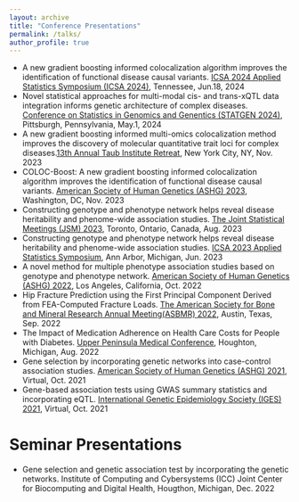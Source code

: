 ```yaml
---
layout: archive
title: "Conference Presentations"
permalink: /talks/
author_profile: true
---
```


*  A new gradient boosting informed colocalization algorithm improves the identification of functional disease causal variants. [ICSA 2024 Applied Statistics Symposium (ICSA 2024)](https://symposium2024.icsa.org/), Tennessee, Jun.18, 2024
* Novel statistical approaches for multi-modal cis- and trans-xQTL data integration informs genetic architecture of complex diseases. [Conference on Statistics in Genomics and Genentics (STATGEN 2024)](https://www.sph.pitt.edu/statgen-2024-conference-statistics-genomics-and-genetics), Pittsburgh, Pennsylvania, May.1, 2024
* A new gradient boosting informed multi-omics colocalization method improves the discovery of molecular quantitative trait loci for complex diseases.[13th Annual Taub Institute Retreat](http://www.columbianeuroresearch.org/taub/images/events/Taub-2023-Research-Retreat.pdf), New York City, NY, Nov. 2023
* COLOC-Boost: A new gradient boosting informed colocalization algorithm improves the identification of functional disease causal variants.
[American Society of Human Genetics (ASHG) 2023](https://www.ashg.org/meetings/2023meeting/attendees/registration/?gclid=CjwKCAjwsKqoBhBPEiwALrrqiLs3U3r6tlx8_2is2t_wgmJsKYpxIf7HHjbYNg3SaeehJDjqhaEB2xoCWgkQAvD_BwE), Washington, DC, Nov. 2023
* Constructing genotype and phenotype network helps reveal disease heritability and phenome-wide association studies. 
[The Joint Statistical Meetings (JSM) 2023](https://ww2.amstat.org/meetings/jsm/2023/), Toronto, Ontario, Canada, Aug. 2023
* Constructing genotype and phenotype network helps reveal disease heritability and phenome-wide association studies. 
[ICSA 2023 Applied Statistics Symposium](https://symposium2023.icsa.org/#:~:text=The%202023%20ICSA%20Applied%20Statistics,Chinese%20Statistical%20Association%20(ICSA).), Ann Arbor, Michigan, Jun. 2023
* A novel method for multiple phenotype association studies based on genotype and phenotype network. 
[American Society of Human Genetics (ASHG) 2022](https://www.ashg.org/meetings/2022-annual-meeting/), Los Angeles, California, Oct. 2022
* Hip Fracture Prediction using the First Principal Component Derived from FEA-Computed Fracture Loads. [The American Society for Bone and Mineral Research Annual Meeting(ASBMR) 2022](https://www.asbmr.org/Meetings/Events/Detail/asbmr-2022-annual-meeting), Austin, Texas, Sep. 2022
* The Impact of Medication Adherence on Health Care Costs for People with Diabetes. [Upper Peninsula Medical Conference](https://www.upahec.org/events/2022-upper-peninsula-medical-conference), Houghton, Michigan, Aug. 2022
* Gene selection by incorporating genetic networks into case-control association studies.
[American Society of Human Genetics (ASHG) 2021](https://www.ashg.org/meetings/2021meeting/), Virtual, Oct. 2021
* Gene-based association tests using GWAS summary statistics and incorporating eQTL.
[International Genetic Epidemiology Society (IGES) 2021](https://www.geneticepi.org/past-meeting), Virtual, Oct. 2021


# Seminar Presentations
* Gene selection and genetic association test by incorporating the genetic networks. Institute of Computing and Cybersystems (ICC) Joint Center for Biocomputing and Digital Health, Hougthon, Michigan, Dec. 2022